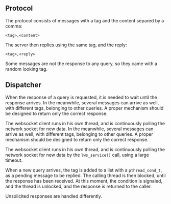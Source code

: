 ## Protocol

The protocol consists of messages with a tag and the content separed by a comma:

	<tag>,<content>

The server then replies using the same tag, and the reply:

	<tag>,<reply>

Some messages are not the response to any query, so they came with a random
looking tag.

## Dispatcher

When the response of a query is requested, it is needed to wait until the
response arrives. In the meanwhile, several messages can arrive as well, with
different tags, belonging to other queries. A proper mechanism should be
designed to return only the correct response.

The websocket client runs in his own thread, and is continuously polling the
network socket for new data. In the meanwhile, several messages can arrive as
well, with different tags, belonging to other queries. A proper mechanism should
be designed to return only the correct response.

The websocket client runs in his own thread, and is continuously polling the
network socket for new data by the `lws_service()` call, using a large timeout.

When a new query arrives, the tag is added to a list with a `pthread_cond_t`, as
a pending message to be replied. The calling thread is then blocked, until the
response has been received. At this moment, the condition is signaled, and the
thread is unlocked, and the response is returned to the caller.

Unsolicited responses are handled differently.
